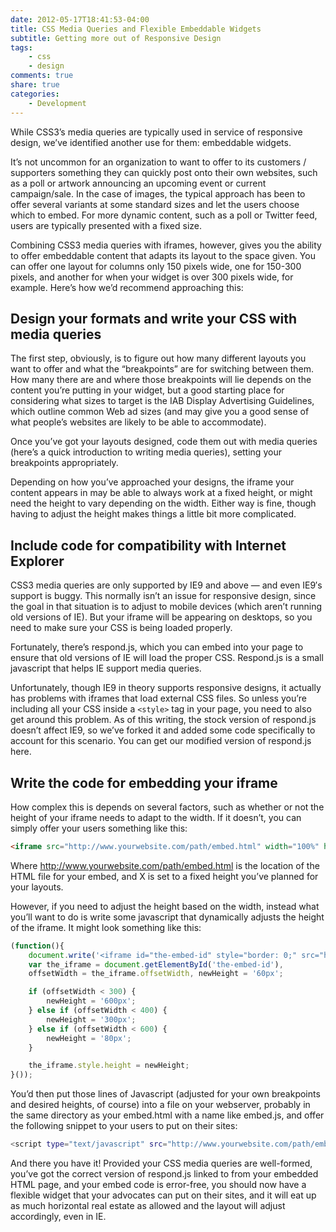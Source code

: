 ```yaml
---
date: 2012-05-17T18:41:53-04:00
title: CSS Media Queries and Flexible Embeddable Widgets
subtitle: Getting more out of Responsive Design
tags:
    - css
    - design
comments: true
share: true
categories:
    - Development
---
```


While CSS3’s media queries are typically used in service of responsive design, we’ve identified another use for them: embeddable widgets.

It’s not uncommon for an organization to want to offer to its customers / supporters something they can quickly post onto their own websites, such as a poll or artwork announcing an upcoming event or current campaign/sale. In the case of images, the typical approach has been to offer several variants at some standard sizes and let the users choose which to embed. For more dynamic content, such as a poll or Twitter feed, users are typically presented with a fixed size.

Combining CSS3 media queries with iframes, however, gives you the ability to offer embeddable content that adapts its layout to the space given. You can offer one layout for columns only 150 pixels wide, one for 150-300 pixels, and another for when your widget is over 300 pixels wide, for example. Here’s how we’d recommend approaching this:

## Design your formats and write your CSS with media queries

The first step, obviously, is to figure out how many different layouts you want to offer and what the “breakpoints” are for switching between them. How many there are and where those breakpoints will lie depends on the content you’re putting in your widget, but a good starting place for considering what sizes to target is the IAB Display Advertising Guidelines, which outline common Web ad sizes (and may give you a good sense of what people’s websites are likely to be able to accommodate).

Once you’ve got your layouts designed, code them out with media queries (here’s a quick introduction to writing media queries), setting your breakpoints appropriately.

Depending on how you’ve approached your designs, the iframe your content appears in may be able to always work at a fixed height, or might need the height to vary depending on the width. Either way is fine, though having to adjust the height makes things a little bit more complicated.

## Include code for compatibility with Internet Explorer

CSS3 media queries are only supported by IE9 and above — and even IE9′s support is buggy. This normally isn’t an issue for responsive design, since the goal in that situation is to adjust to mobile devices (which aren’t running old versions of IE). But your iframe will be appearing on desktops, so you need to make sure your CSS is being loaded properly.

Fortunately, there’s respond.js, which you can embed into your page to ensure that old versions of IE will load the proper CSS. Respond.js is a small javascript that helps IE support media queries.

Unfortunately, though IE9 in theory supports responsive designs, it actually has problems with iframes that load external CSS files. So unless you’re including all your CSS inside a `<style>` tag in your page, you need to also get around this problem. As of this writing, the stock version of respond.js doesn’t affect IE9, so we’ve forked it and added some code specifically to account for this scenario. You can get our modified version of respond.js here.

## Write the code for embedding your iframe

How complex this is depends on several factors, such as whether or not the height of your iframe needs to adapt to the width. If it doesn’t, you can simply offer your users something like this:

``` html
<iframe src="http://www.yourwebsite.com/path/embed.html" width="100%" height="X" frameborder="0"></iframe>
```

Where http://www.yourwebsite.com/path/embed.html is the location of the HTML file for your embed, and X is set to a fixed height you’ve planned for your layouts.

However, if you need to adjust the height based on the width, instead what you’ll want to do is write some javascript that dynamically adjusts the height of the iframe. It might look something like this:

``` javascript
(function(){
	document.write('<iframe id="the-embed-id" style="border: 0;" src="http://www.yourwebsite.com/path/embed.html" width="100%" height="150" frameborder="0"><' + '/iframe>');
	var the_iframe = document.getElementById('the-embed-id'),
	offsetWidth = the_iframe.offsetWidth, newHeight = '60px';

	if (offsetWidth < 300) {
		newHeight = '600px';
	} else if (offsetWidth < 400) {
		newHeight = '300px';
	} else if (offsetWidth < 600) {
		newHeight = '80px';
	}

	the_iframe.style.height = newHeight;
}());
```

You’d then put those lines of Javascript (adjusted for your own breakpoints and desired heights, of course) into a file on your webserver, probably in the same directory as your embed.html with a name like embed.js, and offer the following snippet to your users to put on their sites:

``` bash
<script type="text/javascript" src="http://www.yourwebsite.com/path/embed.js"></script>
```

And there you have it! Provided your CSS media queries are well-formed, you’ve got the correct version of respond.js linked to from your embedded HTML page, and your embed code is error-free, you should now have a flexible widget that your advocates can put on their sites, and it will eat up as much horizontal real estate as allowed and the layout will adjust accordingly, even in IE.
